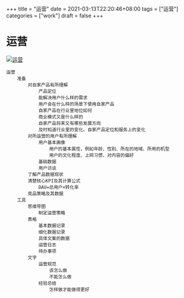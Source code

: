 +++
title = "运营"
date = 2021-03-13T22:20:46+08:00
tags = ["运营"]
categories = ["work"]
draft = false
+++
# 运营
[![运营](https://img.imgdb.cn/item/6046ec0d5aedab222c574904.png)](https://img.imgdb.cn/item/6046ec0d5aedab222c574904.png)
```
运营
	准备
		对自家产品有所理解
			产品定位
			能解决用户什么样的需求
			用户会在什么样的场景下使用自家产品
			自家产品在行业里地位如何
			商业模式又是什么样的
			自家产品将来又有哪些发展方向
			及时知道行业里的变化、自家产品定位和服务上的变化
		对所运营的用户有所理解
			用户基本画像
				用户的基本属性，例如年龄、性别、所在的地域、所用的机型
				用户的文化程度、上网习惯、对内容的偏好
			基础数据
			用户访谈
		了解产品数据现状
		清楚核心KPI及其计算公式
			DAU=总用户×转化率
		竞品策略及其数据
	工具
		思维导图
			制定运营策略
		表格
			基本数据记录
			细化数据记录
			具体文案的数据
			运营日志
			待办事项
		文字
			运营规范
				该怎么做
				不能怎么做
			经验总结
				怎样做才能做得更好

```
